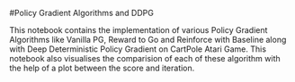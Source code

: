 #Policy Gradient Algorithms and DDPG

This notebook contains the implementation of various Policy Gradient Algorithms like Vanilla PG, Reward to Go and Reinforce with Baseline along with Deep Deterministic Policy Gradient on CartPole Atari Game. This notebook also visualises the comparision of each of these algorithm with the help of a plot between the score and iteration. 
